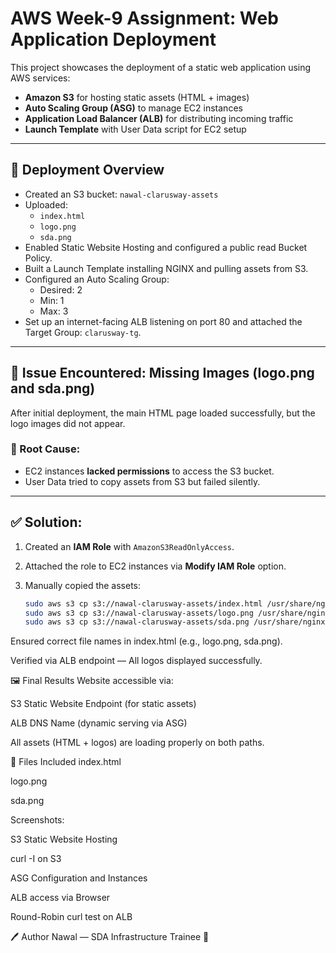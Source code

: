 # AWS Week-9 Assignment: Web Application Deployment

This project showcases the deployment of a static web application using AWS services:
- **Amazon S3** for hosting static assets (HTML + images)
- **Auto Scaling Group (ASG)** to manage EC2 instances
- **Application Load Balancer (ALB)** for distributing incoming traffic
- **Launch Template** with User Data script for EC2 setup

---

## 🔧 Deployment Overview

- Created an S3 bucket: `nawal-clarusway-assets`
- Uploaded:
  - `index.html`
  - `logo.png`
  - `sda.png`
- Enabled Static Website Hosting and configured a public read Bucket Policy.
- Built a Launch Template installing NGINX and pulling assets from S3.
- Configured an Auto Scaling Group:
  - Desired: 2
  - Min: 1
  - Max: 3
- Set up an internet-facing ALB listening on port 80 and attached the Target Group: `clarusway-tg`.

---

## 🐞 Issue Encountered: Missing Images (logo.png and sda.png)

After initial deployment, the main HTML page loaded successfully, but the logo images did not appear.

### 🧪 Root Cause:
- EC2 instances **lacked permissions** to access the S3 bucket.
- User Data tried to copy assets from S3 but failed silently.

---

## ✅ Solution:

1. Created an **IAM Role** with `AmazonS3ReadOnlyAccess`.
2. Attached the role to EC2 instances via **Modify IAM Role** option.
3. Manually copied the assets:

   ```bash
   sudo aws s3 cp s3://nawal-clarusway-assets/index.html /usr/share/nginx/html/
   sudo aws s3 cp s3://nawal-clarusway-assets/logo.png /usr/share/nginx/html/
   sudo aws s3 cp s3://nawal-clarusway-assets/sda.png /usr/share/nginx/html/
Ensured correct file names in index.html (e.g., logo.png, sda.png).

Verified via ALB endpoint — All logos displayed successfully.

🖼️ Final Results
Website accessible via:

S3 Static Website Endpoint (for static assets)

ALB DNS Name (dynamic serving via ASG)

All assets (HTML + logos) are loading properly on both paths.

📂 Files Included
index.html

logo.png

sda.png

Screenshots:

S3 Static Website Hosting

curl -I on S3

ASG Configuration and Instances

ALB access via Browser

Round-Robin curl test on ALB

🖊️ Author
Nawal — SDA Infrastructure Trainee 🚀
